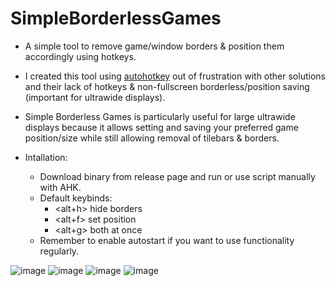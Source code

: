 # SimpleBorderlessGames
* A simple tool to remove game/window borders &amp; position them accordingly using hotkeys.

* I created this tool using [autohotkey](https://www.autohotkey.com/) out of frustration with other solutions and their lack of hotkeys & non-fullscreen borderless/position saving (important for ultrawide displays).

* Simple Borderless Games is particularly useful for large ultrawide displays because it allows setting and saving your preferred game position/size while still allowing removal of tilebars & borders.

* Intallation:
  - Download binary from release page and run or use script manually with AHK.
  - Default keybinds:
      - <alt+h> hide borders
      - <alt+f> set position
      - <alt+g> both at once
  - Remember to enable autostart if you want to use functionality regularly.

![image](https://github.com/cryofault/SimpleBorderlessGames/assets/25939455/41289938-dec9-4b41-a271-85f296ba5359)
![image](https://github.com/cryofault/SimpleBorderlessGames/assets/25939455/a4163725-5ae5-48db-8c18-a44f5e936ccc)
![image](https://github.com/cryofault/SimpleBorderlessGames/assets/25939455/811fca13-e69e-4d29-966b-ddf615c52e4b)
![image](https://github.com/cryofault/SimpleBorderlessGames/assets/25939455/9caf3eb3-d6a1-4884-92ad-c0a35db1821c)




